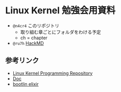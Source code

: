 # Linux Kernel 勉強会用資料
* `@n4cr4` このリポジトリ
  * 取り組む章ごとにフォルダをわける予定
  * ch = chapter
* `@ru7h` [HackMD](https://hackmd.io/@cwtjjkgpTyeVG_KcZmF3LQ/HJNjAjbRh/https%3A%2F%2Fhackmd.io%2FCz3SY-5GRWmWwWM4PXTQeA)

## 参考リンク
* [Linux Kernel Programming Repository](https://github.com/PacktPublishing/Linux-Kernel-Programming/tree/master)
* [Doc](https://www.kernel.org/doc/html/latest/)
* [bootlin elixir](https://elixir.bootlin.com/linux/v5.19.17/source)

